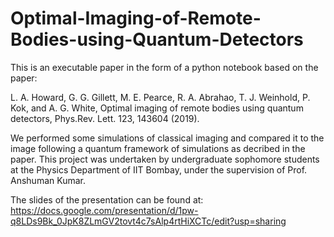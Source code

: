 # Optimal-Imaging-of-Remote-Bodies-using-Quantum-Detectors
This is an executable paper in the form of a python notebook based on the paper: 

L. A. Howard, G. G. Gillett, M. E. Pearce, R. A. Abrahao, T. J. Weinhold, P. Kok, and A. G. White, Optimal imaging of remote bodies using quantum detectors, Phys.Rev. Lett. 123, 143604 (2019). 

We performed some simulations of classical imaging and compared it to the image following a quantum framework of simulations as decribed in the paper. This project was undertaken by undergraduate sophomore students at the Physics Department of IIT Bombay, under the supervision of Prof. Anshuman Kumar. 

The slides of the presentation can be found at: https://docs.google.com/presentation/d/1pw-q8LDs9Bk_0JpK8ZLmGV2tovt4c7sAlp4rtHiXCTc/edit?usp=sharing
